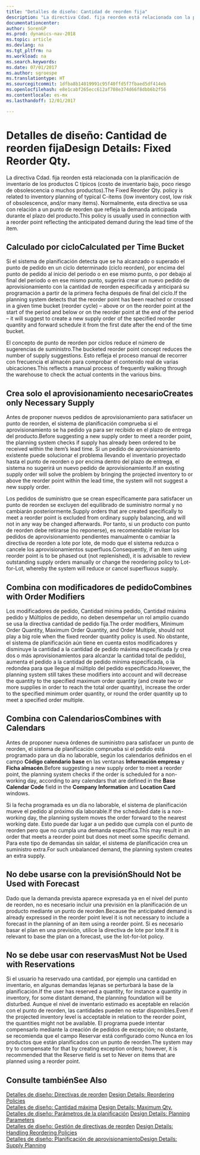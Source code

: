 ```yaml
---
title: "Detalles de diseño: Cantidad de reorden fija"
description: "La directiva Cdad. fija reorden está relacionada con la planificación de inventario de los productos C típicos (costo de inventario bajo, poco riesgo de obsolescencia o muchos productos). Normalmente, esta directiva se usa con relación a un punto de reorden que refleja la demanda anticipada durante el plazo del producto."
documentationcenter: 
author: SorenGP
ms.prod: dynamics-nav-2018
ms.topic: article
ms.devlang: na
ms.tgt_pltfrm: na
ms.workload: na
ms.search.keywords: 
ms.date: 07/01/2017
ms.author: sgroespe
ms.translationtype: HT
ms.sourcegitcommit: 1dfba8b14019991c95f40ffd5f7fbaed5df414eb
ms.openlocfilehash: e8e1cabf265ecc612af708e374d66f8dbb6b2f56
ms.contentlocale: es-mx
ms.lasthandoff: 12/01/2017

---
```

# <a name="design-details-fixed-reorder-qty"></a><span data-ttu-id="998f1-104">Detalles de diseño: Cantidad de reorden fija</span><span class="sxs-lookup"><span data-stu-id="998f1-104">Design Details: Fixed Reorder Qty.</span></span>
<span data-ttu-id="998f1-105">La directiva Cdad. fija reorden está relacionada con la planificación de inventario de los productos C típicos (costo de inventario bajo, poco riesgo de obsolescencia o muchos productos).</span><span class="sxs-lookup"><span data-stu-id="998f1-105">The Fixed Reorder Qty. policy is related to inventory planning of typical C-items (low inventory cost, low risk of obsolescence, and/or many items).</span></span> <span data-ttu-id="998f1-106">Normalmente, esta directiva se usa con relación a un punto de reorden que refleja la demanda anticipada durante el plazo del producto.</span><span class="sxs-lookup"><span data-stu-id="998f1-106">This policy is usually used in connection with a reorder point reflecting the anticipated demand during the lead time of the item.</span></span>  

## <a name="calculated-per-time-bucket"></a><span data-ttu-id="998f1-107">Calculado por ciclo</span><span class="sxs-lookup"><span data-stu-id="998f1-107">Calculated per Time Bucket</span></span>  
 <span data-ttu-id="998f1-108">Si el sistema de planificación detecta que se ha alcanzado o superado el punto de pedido en un ciclo determinado (ciclo reorden), por encima del punto de pedido al inicio del periodo o en ese mismo punto, o por debajo al final del periodo o en ese mismo punto, sugerirá crear un nuevo pedido de aprovisionamiento con la cantidad de reorden especificada y anticipará su programación a partir de la primera fecha después de final del ciclo.</span><span class="sxs-lookup"><span data-stu-id="998f1-108">If the planning system detects that the reorder point has been reached or crossed in a given time bucket (reorder cycle) – above or on the reorder point at the start of the period and below or on the reorder point at the end of the period – it will suggest to create a new supply order of the specified reorder quantity and forward schedule it from the first date after the end of the time bucket.</span></span>  

 <span data-ttu-id="998f1-109">El concepto de punto de reorden por ciclos reduce el número de sugerencias de suministro.</span><span class="sxs-lookup"><span data-stu-id="998f1-109">The bucketed reorder point concept reduces the number of supply suggestions.</span></span> <span data-ttu-id="998f1-110">Esto refleja el proceso manual de recorrer con frecuencia el almacén para comprobar el contenido real de varias ubicaciones.</span><span class="sxs-lookup"><span data-stu-id="998f1-110">This reflects a manual process of frequently walking through the warehouse to check the actual contents in the various bins.</span></span>  

## <a name="creates-only-necessary-supply"></a><span data-ttu-id="998f1-111">Crea solo el aprovisionamiento necesario</span><span class="sxs-lookup"><span data-stu-id="998f1-111">Creates only Necessary Supply</span></span>  
 <span data-ttu-id="998f1-112">Antes de proponer nuevos pedidos de aprovisionamiento para satisfacer un punto de reorden, el sistema de planificación comprueba si el aprovisionamiento se ha pedido ya para ser recibido en el plazo de entrega del producto.</span><span class="sxs-lookup"><span data-stu-id="998f1-112">Before suggesting a new supply order to meet a reorder point, the planning system checks if supply has already been ordered to be received within the item’s lead time.</span></span> <span data-ttu-id="998f1-113">Si un pedido de aprovisionamiento existente puede solucionar el problema llevando el inventario proyectado hasta el punto de reorden o por encima dentro del plazo de entrega, el sistema no sugerirá un nuevo pedido de aprovisionamiento.</span><span class="sxs-lookup"><span data-stu-id="998f1-113">If an existing supply order will solve the problem by bringing the projected inventory to or above the reorder point within the lead time, the system will not suggest a new supply order.</span></span>  

 <span data-ttu-id="998f1-114">Los pedidos de suministro que se crean específicamente para satisfacer un punto de reorden se excluyen del equilibrado de suministro normal y no cambiarán posteriormente.</span><span class="sxs-lookup"><span data-stu-id="998f1-114">Supply orders that are created specifically to meet a reorder point is excluded from ordinary supply balancing, and will not in any way be changed afterwards.</span></span> <span data-ttu-id="998f1-115">Por tanto, si un producto con punto de reorden debe retirarse (no reponerse), es recomendable revisar los pedidos de aprovisionamiento pendientes manualmente o cambiar la directiva de reorden a lote por lote, de modo que el sistema reduzca o cancele los aprovisionamientos superfluos.</span><span class="sxs-lookup"><span data-stu-id="998f1-115">Consequently, if an item using reorder point is to be phased out (not replenished), it is advisable to review outstanding supply orders manually or change the reordering policy to Lot-for-Lot, whereby the system will reduce or cancel superfluous supply.</span></span>  

## <a name="combines-with-order-modifiers"></a><span data-ttu-id="998f1-116">Combina con modificadores de pedido</span><span class="sxs-lookup"><span data-stu-id="998f1-116">Combines with Order Modifiers</span></span>  
 <span data-ttu-id="998f1-117">Los modificadores de pedido, Cantidad mínima pedido, Cantidad máxima pedido y Múltiplos de pedido, no deben desempeñar un rol amplio cuando se usa la directiva cantidad de pedido fija.</span><span class="sxs-lookup"><span data-stu-id="998f1-117">The order modifiers, Minimum Order Quantity, Maximum Order Quantity, and Order Multiple, should not play a big role when the fixed reorder quantity policy is used.</span></span> <span data-ttu-id="998f1-118">No obstante, el sistema de planificación aún tiene en cuenta estos modificadores y disminuye la cantidad a la cantidad de pedido máxima especificada (y crea dos o más aprovisionamientos para alcanzar la cantidad total de pedido), aumenta el pedido a la cantidad de pedido mínima especificada, o la redondea para que llegue al múltiplo del pedido especificado.</span><span class="sxs-lookup"><span data-stu-id="998f1-118">However, the planning system still takes these modifiers into account and will decrease the quantity to the specified maximum order quantity (and create two or more supplies in order to reach the total order quantity), increase the order to the specified minimum order quantity, or round the order quantity up to meet a specified order multiple.</span></span>  

## <a name="combines-with-calendars"></a><span data-ttu-id="998f1-119">Combina con Calendarios</span><span class="sxs-lookup"><span data-stu-id="998f1-119">Combines with Calendars</span></span>  
 <span data-ttu-id="998f1-120">Antes de proponer nueva órdenes de suministro para satisfacer un punto de reorden, el sistema de planificación comprueba si el pedido está programado para un día no laborable, según los calendarios definidos en el campo **Código calendario base** en las ventanas **Información empresa** y **Ficha almacén**.</span><span class="sxs-lookup"><span data-stu-id="998f1-120">Before suggesting a new supply order to meet a reorder point, the planning system checks if the order is scheduled for a non-working day, according to any calendars that are defined in the **Base Calendar Code** field in the **Company Information** and **Location Card** windows.</span></span>  

 <span data-ttu-id="998f1-121">Si la fecha programada es un día no laborable, el sistema de planificación mueve el pedido al próximo día laborable.</span><span class="sxs-lookup"><span data-stu-id="998f1-121">If the scheduled date is a non-working day, the planning system moves the order forward to the nearest working date.</span></span> <span data-ttu-id="998f1-122">Esto puede dar lugar a un pedido que cumpla con el punto de reorden pero que no cumpla una demanda específica.</span><span class="sxs-lookup"><span data-stu-id="998f1-122">This may result in an order that meets a reorder point but does not meet some specific demand.</span></span> <span data-ttu-id="998f1-123">Para este tipo de demandas sin saldar, el sistema de planificación crea un suministro extra.</span><span class="sxs-lookup"><span data-stu-id="998f1-123">For such unbalanced demand, the planning system creates an extra supply.</span></span>  

## <a name="should-not-be-used-with-forecast"></a><span data-ttu-id="998f1-124">No debe usarse con la previsión</span><span class="sxs-lookup"><span data-stu-id="998f1-124">Should Not be Used with Forecast</span></span>  
 <span data-ttu-id="998f1-125">Dado que la demanda prevista aparece expresada ya en el nivel del punto de reorden, no es necesario incluir una previsión en la planificación de un producto mediante un punto de reorden.</span><span class="sxs-lookup"><span data-stu-id="998f1-125">Because the anticipated demand is already expressed in the reorder point level it is not necessary to include a forecast in the planning of an item using a reorder point.</span></span> <span data-ttu-id="998f1-126">Si es necesario basar el plan en una previsión, utilice la directiva de lote por lote.</span><span class="sxs-lookup"><span data-stu-id="998f1-126">If it is relevant to base the plan on a forecast, use the lot-for-lot policy.</span></span>  

## <a name="must-not-be-used-with-reservations"></a><span data-ttu-id="998f1-127">No se debe usar con reservas</span><span class="sxs-lookup"><span data-stu-id="998f1-127">Must Not be Used with Reservations</span></span>  
 <span data-ttu-id="998f1-128">Si el usuario ha reservado una cantidad, por ejemplo una cantidad en inventario, en algunas demandas lejanas se perturbará la base de la planificación.</span><span class="sxs-lookup"><span data-stu-id="998f1-128">If the user has reserved a quantity, for instance a quantity in inventory, for some distant demand, the planning foundation will be disturbed.</span></span> <span data-ttu-id="998f1-129">Aunque el nivel de inventario estimado es aceptable en relación con el punto de reorden, las cantidades pueden no estar disponibles.</span><span class="sxs-lookup"><span data-stu-id="998f1-129">Even if the projected inventory level is acceptable in relation to the reorder point, the quantities might not be available.</span></span> <span data-ttu-id="998f1-130">El programa puede intentar compensarlo mediante la creación de pedidos de excepción; no obstante, se recomienda que el campo Reservar está configurado como Nunca en los productos que están planificados con un punto de reorden.</span><span class="sxs-lookup"><span data-stu-id="998f1-130">The system may try to compensate for that by creating exception orders; however, it is recommended that the Reserve field is set to Never on items that are planned using a reorder point.</span></span>  

## <a name="see-also"></a><span data-ttu-id="998f1-131">Consulte también</span><span class="sxs-lookup"><span data-stu-id="998f1-131">See Also</span></span>  
 <span data-ttu-id="998f1-132">[Detalles de diseño: Directivas de reorden](design-details-reordering-policies.md) </span><span class="sxs-lookup"><span data-stu-id="998f1-132">[Design Details: Reordering Policies](design-details-reordering-policies.md) </span></span>  
 <span data-ttu-id="998f1-133">[Detalles de diseño: Cantidad máxima](design-details-maximum-qty.md) </span><span class="sxs-lookup"><span data-stu-id="998f1-133">[Design Details: Maximum Qty.](design-details-maximum-qty.md) </span></span>  
 <span data-ttu-id="998f1-134">[Detalles de diseño: Parámetros de la planificación](design-details-planning-parameters.md) </span><span class="sxs-lookup"><span data-stu-id="998f1-134">[Design Details: Planning Parameters](design-details-planning-parameters.md) </span></span>  
 <span data-ttu-id="998f1-135">[Detalles de diseño: Gestión de directivas de reorden](design-details-handling-reordering-policies.md) </span><span class="sxs-lookup"><span data-stu-id="998f1-135">[Design Details: Handling Reordering Policies](design-details-handling-reordering-policies.md) </span></span>  
 [<span data-ttu-id="998f1-136">Detalles de diseño: Planificación de aprovisionamiento</span><span class="sxs-lookup"><span data-stu-id="998f1-136">Design Details: Supply Planning</span></span>](design-details-supply-planning.md)

